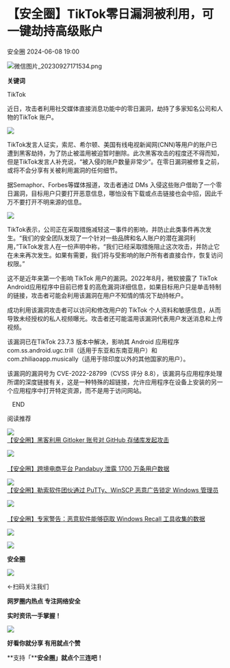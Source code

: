 #  【安全圈】TikTok零日漏洞被利用，可一键劫持高级账户   
 安全圈   2024-06-08 19:00  
  
![](https://mmbiz.qpic.cn/sz_mmbiz_png/aBHpjnrGylgOvEXHviaXu1fO2nLov9bZ055v7s8F6w1DD1I0bx2h3zaOx0Mibd5CngBwwj2nTeEbupw7xpBsx27Q/640?wx_fmt=png&from=appmsg "微信图片_20230927171534.png")  
  
  
**关键词**  
  
  
  
TikTok  
  
  
近日，攻击者利用社交媒体直接消息功能中的零日漏洞，劫持了多家知名公司和人物的TikTok 账户。  
  
  
![](https://mmbiz.qpic.cn/sz_mmbiz_jpg/aBHpjnrGylj6K0SURKDqKLdrGonOyfuvprqBT4zor2KHeEvicRvXDlCnzTVgJMeR807nKfvS6zAJqUJ1h5RoibtQ/640?wx_fmt=jpeg&from=appmsg "")  
  
  
TikTok发言人证实，索尼、希尔顿、美国有线电视新闻网(CNN)等用户的账户已遭到黑客劫持，为了防止被滥用被迫暂时删除。此次黑客攻击的程度还不得而知，但是TikTok发言人补充说，“被入侵的账户数量非常少”。在零日漏洞被修复之前，或将不会分享有关被利用漏洞的任何细节。  
  
  
据Semaphor、Forbes等媒体报道，攻击者通过 DMs 入侵这些账户借助了一个零日漏洞，目标用户只要打开恶意信息，哪怕没有下载或点击链接也会中招，因此千万不要打开不明来源的信息。  
  
  
![](https://mmbiz.qpic.cn/sz_mmbiz_jpg/aBHpjnrGylj6K0SURKDqKLdrGonOyfuvlLY8FHwMlic5OQdI6eFuUCiczYMcbq403j3TkovXJOwO9brvqicbV0IHA/640?wx_fmt=jpeg&from=appmsg "")  
  
  
TikTok表示，公司正在采取措施减轻这一事件的影响，并防止此类事件再次发生。“我们的安全团队发现了一个针对一些品牌和名人账户的潜在漏洞利用，”TikTok发言人在一份声明中称，“我们已经采取措施阻止这次攻击，并防止它在未来再次发生。如果有需要，我们将与受影响的账户所有者直接合作，恢复访问权限。”  
  
  
这不是近年来第一个影响 TikTok 用户的漏洞。2022年8月，微软披露了 TikTok Android应用程序中目前已修复的高危漏洞详细信息，如果目标用户只是单击特制的链接，攻击者可能会利用该漏洞在用户不知情的情况下劫持帐户。  
  
  
成功利用该漏洞攻击者可以访问和修改用户的 TikTok 个人资料和敏感信息，从而导致未经授权的私人视频曝光。攻击者还可能滥用该漏洞代表用户发送消息和上传视频。  
  
  
该漏洞已在TikTok 23.7.3 版本中解决，影响其 Android 应用程序 com.ss.android.ugc.trill（适用于东亚和东南亚用户）和 com.zhiliaoapp.musically（适用于除印度以外的其他国家的用户）。  
  
  
该漏洞的漏洞号为 CVE-2022-28799（CVSS 评分 8.8），该漏洞与应用程序处理所谓的深度链接有关，这是一种特殊的超链接，允许应用程序在设备上安装的另一个应用程序中打开特定资源，而不是用于访问网站。  
  
  
   END    
  
  
阅读推荐  
  
  
![](https://mmbiz.qpic.cn/sz_mmbiz_jpg/aBHpjnrGyliaRh9agW1a6PicrldIuAmHYgx9cHd8S9ibr11kTwgnlERtPibiaia5P21tyeISc5kFriapv3m5WTBea4ljQ/640?wx_fmt=jpeg "")  
[【安全圈】黑客利用 Gitloker 账号对 GitHub 存储库发起攻击](http://mp.weixin.qq.com/s?__biz=MzIzMzE4NDU1OQ==&mid=2652061338&idx=1&sn=92a1205939b67a0068759dc41b694346&chksm=f36e12dac4199bcccc7b7e65171fb62515051951aacc56ba8bad4f679417c5e5584ecd426e69&scene=21#wechat_redirect)  
  
  
  
![](https://mmbiz.qpic.cn/sz_mmbiz_png/aBHpjnrGyliaRh9agW1a6PicrldIuAmHYgHkE7bgabkwb4UPpItwXkCU4UfrGVibbDEhSXhS7miczPmXeBXvfzlcQA/640?wx_fmt=png "")  
[](http://mp.weixin.qq.com/s?__biz=MzIzMzE4NDU1OQ==&mid=2652060928&idx=4&sn=f2d8dc93a6155a2a92a8db3148b35d5b&chksm=f36e1140c4199856cfdf7f6fe9794fdcf8c26069bf14ff1852b6b70a22ccbb9c5ea601a621df&scene=21#wechat_redirect)  
[【安全圈】跨境电商平台 Pandabuy 泄露 1700 万条用户数据](http://mp.weixin.qq.com/s?__biz=MzIzMzE4NDU1OQ==&mid=2652061338&idx=2&sn=661c723980dc381d7bab8cf44aaef088&chksm=f36e12dac4199bcc0f9c7365949837539fc4591fd466742062b9e073b32c4bf226fbbc00f84a&scene=21#wechat_redirect)  
  
  
  
![](https://mmbiz.qpic.cn/sz_mmbiz_jpg/aBHpjnrGyliaRh9agW1a6PicrldIuAmHYgxT1NapicHKWVicKmXVabc4LKZicP7CFXXl6aicAHEJUKc2AoT0vfl4VjWg/640?wx_fmt=jpeg "")  
[【安全圈】勒索软件团伙通过 PuTTy、WinSCP 恶意广告锁定 Windows 管理员](http://mp.weixin.qq.com/s?__biz=MzIzMzE4NDU1OQ==&mid=2652061338&idx=3&sn=c87630bcf69730901a23886c8e60dbfa&chksm=f36e12dac4199bcc5b4a2ea11729bb893802e42dbc88dc93cdded49f657c8353133bc167bbf8&scene=21#wechat_redirect)  
  
  
  
![](https://mmbiz.qpic.cn/sz_mmbiz_jpg/aBHpjnrGylj6K0SURKDqKLdrGonOyfuvf6FCRTicXDjOn0fGX0A3arg5jfTAbzQQibWpR87D2AYCBCcicTAx67yNA/640?wx_fmt=jpeg "")  
[](http://mp.weixin.qq.com/s?__biz=MzIzMzE4NDU1OQ==&mid=2652060928&idx=4&sn=f2d8dc93a6155a2a92a8db3148b35d5b&chksm=f36e1140c4199856cfdf7f6fe9794fdcf8c26069bf14ff1852b6b70a22ccbb9c5ea601a621df&scene=21#wechat_redirect)  
[【安全圈】专家警告：恶意软件能够窃取 Windows Recall 工具收集的数据](http://mp.weixin.qq.com/s?__biz=MzIzMzE4NDU1OQ==&mid=2652061338&idx=4&sn=91331b40667fd4b8018006e915314334&chksm=f36e12dac4199bcc439b7d90d48849e1e8e409c12fad3838ff09aecb510dc741c7ad538b023a&scene=21#wechat_redirect)  
  
  
  
  
  
  
![](https://mmbiz.qpic.cn/mmbiz_gif/aBHpjnrGylgeVsVlL5y1RPJfUdozNyCEft6M27yliapIdNjlcdMaZ4UR4XxnQprGlCg8NH2Hz5Oib5aPIOiaqUicDQ/640?wx_fmt=gif "")  
  
  
  
![](https://mmbiz.qpic.cn/mmbiz_png/aBHpjnrGylgeVsVlL5y1RPJfUdozNyCEDQIyPYpjfp0XDaaKjeaU6YdFae1iagIvFmFb4djeiahnUy2jBnxkMbaw/640?wx_fmt=png "")  
  
**安全圈**  
  
![](https://mmbiz.qpic.cn/mmbiz_gif/aBHpjnrGylgeVsVlL5y1RPJfUdozNyCEft6M27yliapIdNjlcdMaZ4UR4XxnQprGlCg8NH2Hz5Oib5aPIOiaqUicDQ/640?wx_fmt=gif "")  
  
  
←扫码关注我们  
  
**网罗圈内热点 专注网络安全**  
  
**实时资讯一手掌握！**  
  
  
![](https://mmbiz.qpic.cn/mmbiz_gif/aBHpjnrGylgeVsVlL5y1RPJfUdozNyCE3vpzhuku5s1qibibQjHnY68iciaIGB4zYw1Zbl05GQ3H4hadeLdBpQ9wEA/640?wx_fmt=gif "")  
  
**好看你就分享 有用就点个赞**  
  
**支持「****安全圈」就点个三连吧！**  
  

